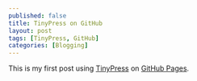 ```yaml
---
published: false
title: TinyPress on GitHub
layout: post
tags: [TinyPress, GitHub]
categories: [Blogging]
---
```

This is my first post using [TinyPress](https://tinypress.co/) on [GitHub Pages](https://pages.github.com/).
